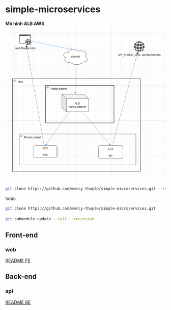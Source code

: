 # simple-microservices

**Mô hình ALB AWS**
![Mô hình ALB AWS](imgs/mohinhALB-Microservices.png)

```sh
git clone https://github.com/mercy-thuyle/simple-microservices.git --recursive --jobs 2
```

hoặc

```sh
git clone https://github.com/mercy-thuyle/simple-microservices.git

git submodule update --init --recursive
```


## Front-end
### web
[README FE](https://github.com/mercy-thuyle/web-simple-microservices)

## Back-end
### api
[README BE](https://github.com/mercy-thuyle/api-simple-microservices)
